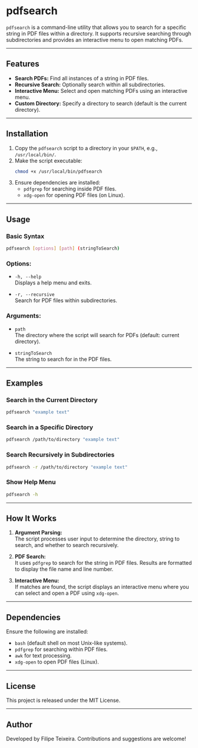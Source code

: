 
# pdfsearch

`pdfsearch` is a command-line utility that allows you to search for a specific string in PDF files within a directory. It supports recursive searching through subdirectories and provides an interactive menu to open matching PDFs.

---

## Features
- **Search PDFs:** Find all instances of a string in PDF files.
- **Recursive Search:** Optionally search within all subdirectories.
- **Interactive Menu:** Select and open matching PDFs using an interactive menu.
- **Custom Directory:** Specify a directory to search (default is the current directory).

---

## Installation

1. Copy the `pdfsearch` script to a directory in your `$PATH`, e.g., `/usr/local/bin/`.
2. Make the script executable:
   ```bash
   chmod +x /usr/local/bin/pdfsearch
   ```
3. Ensure dependencies are installed:
   - `pdfgrep` for searching inside PDF files.
   - `xdg-open` for opening PDF files (on Linux).

---

## Usage

### Basic Syntax
```bash
pdfsearch [options] [path] (stringToSearch)
```

### Options:
- `-h, --help`  
  Displays a help menu and exits.

- `-r, --recursive`  
  Search for PDF files within subdirectories.

### Arguments:
- `path`  
  The directory where the script will search for PDFs (default: current directory).

- `stringToSearch`  
  The string to search for in the PDF files.

---

## Examples

### Search in the Current Directory
```bash
pdfsearch "example text"
```

### Search in a Specific Directory
```bash
pdfsearch /path/to/directory "example text"
```

### Search Recursively in Subdirectories
```bash
pdfsearch -r /path/to/directory "example text"
```

### Show Help Menu
```bash
pdfsearch -h
```

---

## How It Works

1. **Argument Parsing:**  
   The script processes user input to determine the directory, string to search, and whether to search recursively.

2. **PDF Search:**  
   It uses `pdfgrep` to search for the string in PDF files. Results are formatted to display the file name and line number.

3. **Interactive Menu:**  
   If matches are found, the script displays an interactive menu where you can select and open a PDF using `xdg-open`.

---

## Dependencies

Ensure the following are installed:
- `bash` (default shell on most Unix-like systems).
- `pdfgrep` for searching within PDF files.
- `awk` for text processing.
- `xdg-open` to open PDF files (Linux).

---

## License
This project is released under the MIT License.

---

## Author
Developed by Filipe Teixeira. Contributions and suggestions are welcome!
